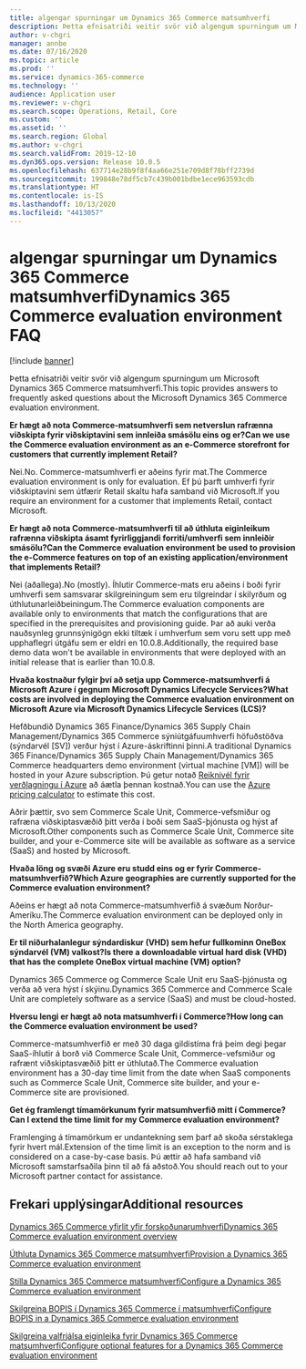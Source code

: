 ```yaml
---
title: algengar spurningar um Dynamics 365 Commerce matsumhverfi
description: Þetta efnisatriði veitir svör við algengum spurningum um Microsoft Dynamics 365 Commerce matsumhverfi.
author: v-chgri
manager: annbe
ms.date: 07/16/2020
ms.topic: article
ms.prod: ''
ms.service: dynamics-365-commerce
ms.technology: ''
audience: Application user
ms.reviewer: v-chgri
ms.search.scope: Operations, Retail, Core
ms.custom: ''
ms.assetid: ''
ms.search.region: Global
ms.author: v-chgri
ms.search.validFrom: 2019-12-10
ms.dyn365.ops.version: Release 10.0.5
ms.openlocfilehash: 637714e28b9f8f4aa66e251e709d8f78bff2739d
ms.sourcegitcommit: 199848e78df5cb7c439b001bdbe1ece963593cdb
ms.translationtype: HT
ms.contentlocale: is-IS
ms.lasthandoff: 10/13/2020
ms.locfileid: "4413057"
---
```

# <a name="dynamics-365-commerce-evaluation-environment-faq"></a><span data-ttu-id="e7bc7-103">algengar spurningar um Dynamics 365 Commerce matsumhverfi</span><span class="sxs-lookup"><span data-stu-id="e7bc7-103">Dynamics 365 Commerce evaluation environment FAQ</span></span>

[!include [banner](includes/banner.md)]

<span data-ttu-id="e7bc7-104">Þetta efnisatriði veitir svör við algengum spurningum um Microsoft Dynamics 365 Commerce matsumhverfi.</span><span class="sxs-lookup"><span data-stu-id="e7bc7-104">This topic provides answers to frequently asked questions about the Microsoft Dynamics 365 Commerce evaluation environment.</span></span>

<span data-ttu-id="e7bc7-105">**Er hægt að nota Commerce-matsumhverfi sem netverslun rafrænna viðskipta fyrir viðskiptavini sem innleiða smásölu eins og er?**</span><span class="sxs-lookup"><span data-stu-id="e7bc7-105">**Can we use the Commerce evaluation environment as an e-Commerce storefront for customers that currently implement Retail?**</span></span>

<span data-ttu-id="e7bc7-106">Nei.</span><span class="sxs-lookup"><span data-stu-id="e7bc7-106">No.</span></span> <span data-ttu-id="e7bc7-107">Commerce-matsumhverfi er aðeins fyrir mat.</span><span class="sxs-lookup"><span data-stu-id="e7bc7-107">The Commerce evaluation environment is only for evaluation.</span></span> <span data-ttu-id="e7bc7-108">Ef þú þarft umhverfi fyrir viðskiptavini sem útfærir Retail skaltu hafa samband við Microsoft.</span><span class="sxs-lookup"><span data-stu-id="e7bc7-108">If you require an environment for a customer that implements Retail, contact Microsoft.</span></span>

<span data-ttu-id="e7bc7-109">**Er hægt að nota Commerce-matsumhverfi til að úthluta eiginleikum rafrænna viðskipta ásamt fyrirliggjandi forriti/umhverfi sem innleiðir smásölu?**</span><span class="sxs-lookup"><span data-stu-id="e7bc7-109">**Can the Commerce evaluation environment be used to provision the e-Commerce features on top of an existing application/environment that implements Retail?**</span></span>

<span data-ttu-id="e7bc7-110">Nei (aðallega).</span><span class="sxs-lookup"><span data-stu-id="e7bc7-110">No (mostly).</span></span> <span data-ttu-id="e7bc7-111">Íhlutir Commerce-mats eru aðeins í boði fyrir umhverfi sem samsvarar skilgreiningum sem eru tilgreindar í skilyrðum og úthlutunarleiðbeiningum.</span><span class="sxs-lookup"><span data-stu-id="e7bc7-111">The Commerce evaluation components are available only to environments that match the configurations that are specified in the prerequisites and provisioning guide.</span></span> <span data-ttu-id="e7bc7-112">Þar að auki verða nauðsynleg grunnsýnigögn ekki tiltæk í umhverfum sem voru sett upp með upphaflegri útgáfu sem er eldri en 10.0.8.</span><span class="sxs-lookup"><span data-stu-id="e7bc7-112">Additionally, the required base demo data won't be available in environments that were deployed with an initial release that is earlier than 10.0.8.</span></span> 

<span data-ttu-id="e7bc7-113">**Hvaða kostnaður fylgir því að setja upp Commerce-matsumhverfi á Microsoft Azure í gegnum Microsoft Dynamics Lifecycle Services?**</span><span class="sxs-lookup"><span data-stu-id="e7bc7-113">**What costs are involved in deploying the Commerce evaluation environment on Microsoft Azure via Microsoft Dynamics Lifecycle Services (LCS)?**</span></span>

<span data-ttu-id="e7bc7-114">Hefðbundið Dynamics 365 Finance/Dynamics 365 Supply Chain Management/Dynamics 365 Commerce sýniútgáfuumhverfi höfuðstöðva (sýndarvél \[SV\]) verður hýst í Azure-áskriftinni þinni.</span><span class="sxs-lookup"><span data-stu-id="e7bc7-114">A traditional Dynamics 365 Finance/Dynamics 365 Supply Chain Management/Dynamics 365 Commerce headquarters demo environment (virtual machine \[VM\]) will be hosted in your Azure subscription.</span></span> <span data-ttu-id="e7bc7-115">Þú getur notað [Reiknivél fyrir verðlagningu í Azure](https://azure.microsoft.com/pricing/calculator/) að áætla þennan kostnað.</span><span class="sxs-lookup"><span data-stu-id="e7bc7-115">You can use the [Azure pricing calculator](https://azure.microsoft.com/pricing/calculator/) to estimate this cost.</span></span>

<span data-ttu-id="e7bc7-116">Aðrir þættir, svo sem Commerce Scale Unit, Commerce-vefsmiður og rafræna viðskiptasvæðið þitt verða í boði sem SaaS-þjónusta og hýst af Microsoft.</span><span class="sxs-lookup"><span data-stu-id="e7bc7-116">Other components such as Commerce Scale Unit, Commerce site builder, and your e-Commerce site will be available as software as a service (SaaS) and hosted by Microsoft.</span></span>

<span data-ttu-id="e7bc7-117">**Hvaða löng og svæði Azure eru studd eins og er fyrir Commerce-matsumhverfið?**</span><span class="sxs-lookup"><span data-stu-id="e7bc7-117">**Which Azure geographies are currently supported for the Commerce evaluation environment?**</span></span>

<span data-ttu-id="e7bc7-118">Aðeins er hægt að nota Commerce-matsumhverfið á svæðum Norður-Ameríku.</span><span class="sxs-lookup"><span data-stu-id="e7bc7-118">The Commerce evaluation environment can be deployed only in the North America geography.</span></span>

<span data-ttu-id="e7bc7-119">**Er til niðurhalanlegur sýndardiskur (VHD) sem hefur fullkominn OneBox sýndarvél (VM) valkost?**</span><span class="sxs-lookup"><span data-stu-id="e7bc7-119">**Is there a downloadable virtual hard disk (VHD) that has the complete OneBox virtual machine (VM) option?**</span></span>

<span data-ttu-id="e7bc7-120">Dynamics 365 Commerce og Commerce Scale Unit eru SaaS-þjónusta og verða að vera hýst í skýinu.</span><span class="sxs-lookup"><span data-stu-id="e7bc7-120">Dynamics 365 Commerce and Commerce Scale Unit are completely software as a service (SaaS) and must be cloud-hosted.</span></span>

<span data-ttu-id="e7bc7-121">**Hversu lengi er hægt að nota matsumhverfi í Commerce?**</span><span class="sxs-lookup"><span data-stu-id="e7bc7-121">**How long can the Commerce evaluation environment be used?**</span></span>

<span data-ttu-id="e7bc7-122">Commerce-matsumhverfið er með 30 daga gildistíma frá þeim degi þegar SaaS-íhlutir á borð við Commerce Scale Unit, Commerce-vefsmiður og rafrænt viðskiptasvæðið þitt er úthlutað.</span><span class="sxs-lookup"><span data-stu-id="e7bc7-122">The Commerce evaluation environment has a 30-day time limit from the date when SaaS components such as Commerce Scale Unit, Commerce site builder, and your e-Commerce site are provisioned.</span></span>

<span data-ttu-id="e7bc7-123">**Get ég framlengt tímamörkunum fyrir matsumhverfið mitt í Commerce?**</span><span class="sxs-lookup"><span data-stu-id="e7bc7-123">**Can I extend the time limit for my Commerce evaluation environment?**</span></span>

<span data-ttu-id="e7bc7-124">Framlenging á tímamörkum er undantekning sem þarf að skoða sérstaklega fyrir hvert mál.</span><span class="sxs-lookup"><span data-stu-id="e7bc7-124">Extension of the time limit is an exception to the norm and is considered on a case-by-case basis.</span></span> <span data-ttu-id="e7bc7-125">Þú ættir að hafa samband við Microsoft samstarfsaðila þinn til að fá aðstoð.</span><span class="sxs-lookup"><span data-stu-id="e7bc7-125">You should reach out to your Microsoft partner contact for assistance.</span></span>

## <a name="additional-resources"></a><span data-ttu-id="e7bc7-126">Frekari upplýsingar</span><span class="sxs-lookup"><span data-stu-id="e7bc7-126">Additional resources</span></span>

[<span data-ttu-id="e7bc7-127">Dynamics 365 Commerce yfirlit yfir forskoðunarumhverfi</span><span class="sxs-lookup"><span data-stu-id="e7bc7-127">Dynamics 365 Commerce evaluation environment overview</span></span>](cpe-overview.md)

[<span data-ttu-id="e7bc7-128">Úthluta Dynamics 365 Commerce matsumhverfi</span><span class="sxs-lookup"><span data-stu-id="e7bc7-128">Provision a Dynamics 365 Commerce evaluation environment</span></span>](provisioning-guide.md)

[<span data-ttu-id="e7bc7-129">Stilla Dynamics 365 Commerce matsumhverfi</span><span class="sxs-lookup"><span data-stu-id="e7bc7-129">Configure a Dynamics 365 Commerce evaluation environment</span></span>](cpe-post-provisioning.md)

[<span data-ttu-id="e7bc7-130">Skilgreina BOPIS í Dynamics 365 Commerce í matsumhverfi</span><span class="sxs-lookup"><span data-stu-id="e7bc7-130">Configure BOPIS in a Dynamics 365 Commerce evaluation environment</span></span>](cpe-bopis.md)

[<span data-ttu-id="e7bc7-131">Skilgreina valfrjálsa eiginleika fyrir Dynamics 365 Commerce matsumhverfi</span><span class="sxs-lookup"><span data-stu-id="e7bc7-131">Configure optional features for a Dynamics 365 Commerce evaluation environment</span></span>](cpe-optional-features.md)
